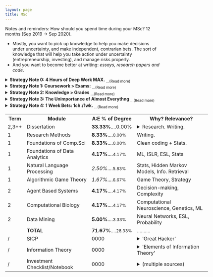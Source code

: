 ```yaml
---
layout: page
title: MSc 
---
```


<p class="message">
  Notes and reminders: How should you spend time during your MSc? 12 months (Sep 2019 -> Sep 2020).
  
  <ul>
  <li>Mostly, you want to pick up knowledge to help you make decisions under uncertainty, and make independent, contrarian bets. The sort of knowledge that will help you take action under uncertainty (entrepreneurship, investing), and manage risks properly.</li>
  <li>And you want to become better at writing: <i>essays, research papers and code</i>.</li>
  </ul>
</p>



<details><summary> <b>Strategy Note 0: 4 Hours of Deep Work MAX.</b> <sub>...(Read more) </sub></summary>
  4 hours of intense focus per day. That's all you should be aiming at, and most days you'll probably end up doing maybe 3. Anything more than that is overkill. The rest of your time should be free to do whatever you want. 3 or 4 hours of intense focus is worth more than 10 hours of mediocre, unfocused attention. 
  
</details>

<details><summary> <b>Strategy Note 1: Coursework > Exams:</b> <sub>...(Read more) </sub></summary>
<ul>
  <li> Term 1 coursework makes up **25.00%** of the degree. (<i>25! Important to do well here... 1st term...</i>)</li>
  <li> Term 2 coursework makes up **13.33%** of the degree. (<i>13... Can almost ignore...</i>)</li>
  <li> Term 3 final exams make up **28.33%** of the degree. </li>
  <li> Term 2,3++ dissertation is **33.33%** of the degree. (<i>33! Really important. Pick a cool topic then.</i>)</li>
  <li> All of this means: **70+%** of the degree is coursework/dissertation related. </li>
  <li> Which means that a deep understanding of the core principles, and writing code/reports/papers with clarity and interesting observations will get you most of your marks. *NOT* bland, mechanical, nerd-like memorisation of facts. </li>
</ul>
</details>

<details><summary> <b>Strategy Note 2: Knowledge > Grades</b> <sub>...(Read more) </sub></summary>
  You want knowledge that will...:
<ul>
  <li> Help you make decisions under uncertainty and risk. </li>
  <li> Help you self-reliantly take risks in the market </li>
  <li> Help you filter out the noise to get to the signal. </li>
</ul>
  Which means you should pick only topics that help you get to this goal: topics with lots of probability theory, information theory, machine learning and maybe a bit of complexity and game theory. Things that you are <i>excited</i> to learn. Otherwise, don't do it. Don't pick any topics just because they're easy. Choose them only if you're curious. And if there's a really crappy compulsory topic but it doesn't help you get to your goals, and it's only like 2% of the entire syllabus, it might actually be a good idea to skim it quickly and then ignore it. That'll keep you motivated with the rest of the course, and maybe you could spend that time on something more interesting, like a personal project, or something non-academic... Sacrificing 2% of your marks for a much more enjoyable year might be a genuinely good idea. Place your focus on curiosity and knowledge, not on grades. 
</details>

<details><summary> <b>Strategy Note 3: The Unimportance of Almost Everythng</b> <sub>...(Read more) </sub></summary>
  Just because someone wrote it down in a textbook, or just because someone is *saying* something, doesn't mean it's worth focusing on. In other words, learn how to ignore useless information - whatever the source. <br>
  <b>From an academic perspective:</b> You've found that, in a 30-page chapter in a textbook, there are only about 3 pages of core ideas and value. The rest is there to just help explain the material. And once you understand the topic, you never read all 30 pages... if anything, you skim over and only really consider those 3 or so pages. So figure out what those 3 pages are. Fit those 3 pages of knowledge on a single sheet of paper. Understand the fundamentals, and pick up intuition behind the ideas. Then ignore the rest of the crap. Keep doing that for all the material you get assigned. To really instinctively understand how legitimate this claim is, think how quickly you'd be able to explain the textbook chapter to a friend if you understood the material deeply. Yeah, exactly - you'd definitely not need 30 pages for that. 
  <br>
  <small>(Inspired by: quote from Antifragile: "much of what other people know isn't worth knowing")</small> 
</details>

<details><summary> <b>Strategy Note 4: 1 Week Bets: 1ch./1wk.</b> <sub>...(Read more) </sub></summary>
  Planning out what material to study on the side and which topics to master over the year seems too 'totalitarian' for your sense of curiosity. It actually makes you feel a bit anxious and imprisoned by your own stupid plan. In fact, your natural sense of disobedience makes you want to ignore your own dumb plan and pretend like it doesn't exist ('procrastination', they call it). That's probably the same reason why everyone fails their New Year's Resolutions: it's too totalitarian and controlling. A whole year of your behaviour is being forced to obey a decision you made over a single week or so. 
  <br>
  Instead, what you *should* try to do is: <b>Make <u>1-week:1-chapter</u> bets</b>. At the start of every week, choose 1 chapter's worth of material from *any* book or topic that you're most curious about. Your goal that week is to master the knowledge and applications of that chapter, and then write a 1-page cheat-sheet/guide for that chapter to summarise the core principles. 1 week is enough time to learn a decent chunk of material, but short enough that if you choose the wrong chapter and regret it, you only lose 1 week of time. That's about 50 decent 'chapters' of knowledge per year, if you keep it up. 
  <br>
  <small>(Inspired by: <b>1.</b> 'Shape Up', by some of the guys from Basecamp/37Signals; talks about 6-week bets when deciding what project to work on next, and <b>2.</b> the idea of the 'Rational Flaneur' from Antifragile.)</small> 
</details>

<table style ="width:130%">
  <tr>
    <th> <b> Term </b> </th>
    <th> <b> Module </b> </th>
    <th> <b> A:E % of Degree </b> </th>
    <th> <b> Why? Relevance? </b> </th>
  </tr>
  <tr>
    <td> 2,3++ </td>
    <td> Dissertation </td>
    <td> <b>33.33%</b>....0.00% </td>
    <td> <details><summary>Research. Writing.</summary> Independent thinking. Any topic. Chance to work on something (hopefully) idiosyncratic and at the intersection of many of your interests, at your own pace. Start researching in January, and then eventually you get the whole of summer to think exclusively about the problem.</details></td>
  </tr>
  <tr>
    <td> 1 </td>
    <td> Research Methods </td>
    <td> <b>8.33%</b>....<small>0.00% </small></td>
    <td> Writing. </td>
  </tr>
  <tr>
    <td> 1 </td>
    <td> Foundations of Comp.Sci </td>
    <td> <b>8.33%</b>....<small>0.00% </small></td>
    <td> Clean coding + Stats. </td>
  </tr>
  <tr>
    <td> 1 </td>
    <td> Foundations of Data Analytics </td>
    <td> <b>4.17%</b>....<small>4.17% </small></td>
    <td> ML, ISLR, ESL, Stats </td>
  </tr>
  <tr>
    <td> 1 </td>
    <td> Natural Language Processing </td>
    <td> <i>2.50%</i>....<small>5.83% </small></td>
    <td> Stats, Hidden Markov Models, Info. Retrieval </td>
  </tr>
  <tr>
    <td> 1 </td>
    <td> Algorithmic Game Theory </td>
    <td> <i>1.67%</i>....<small>6.67% </small></td>
    <td> Game Theory, Strategy </td>
  </tr>
  <tr>
    <td> 2 </td>
    <td> Agent Based Systems </td>
    <td> <b>4.17%</b>....<small>4.17% </small></td>
    <td> Decision-making, Complexity </td>
  </tr>
  <tr>
    <td> 2 </td>
    <td> Computational Biology </td>
    <td> <b>4.17%</b>....<small>4.17% </small></td>
    <td> Computational Neuroscience, Genetics, ML </td>
  </tr>
  <tr>
    <td> 2 </td>
    <td> Data Mining </td>
    <td> <b>5.00%</b>....<small>3.33% </small></td>
    <td> Neural Networks, ESL, Probability </td>
  </tr>
  <tr>
    <td>  </td>
    <td> <b> TOTAL <b> </td>
    <td> <b>71.67%</b>....<small>28.33%</small> </td>
    <td> .......... </td>
  </tr>
  <tr>
    <td> / </td>
    <td> SICP </td>
    <td> 0000 </td>
    <td> <details><summary>'Great Hacker'</summary> Need to know how to architect systems to a decent standard. If you're going to work in small, self-reliant teams in technical fields, this is crucial knowledge to have. But, don't really want to be a full-time developer though... Already tried that for a bit...</details></td>
      </tr>
  <tr>
    <td> / </td>
    <td> Information Theory </td>
    <td> 0000 </td>
    <td> <details><summary>'Elements of Information Theory'</summary> Read through and understand the relevant chapters in Elements of Information Theory. Especially the chapters on gambling, investing and predicting. Can probably ignore the rest - too theoretical for you right now.</details></td>
      </tr>
  <tr>
    <td> / </td>
    <td> Investment Checklist/Notebook </td>
    <td> 0000 </td>
    <td> <details><summary>(multiple sources)</summary> Re-read all those books + read new books + read blog posts on ideas from Quant Finance, and all the interesting ideas/mental models. Just quick paragraphs, and questions, as a list, on a single page. A few ideas: the investment ideas from Spitznagel's Dao Of Capital, ideas about Risk Parity, ideas about Volatility Tax, ideas from Tim Ferriss' interview with HF and VC guys, ideas from The Intelligent Investor, Margin of Safety, Common Stocks and Uncommon Profits...etc. Literally just build a list of paragraphs - each one explaining a certain investment thesis, or a risk-management idea, and add a question/statement exploring how you might be able to exploit this. </details></td>
</tr>
</table>
